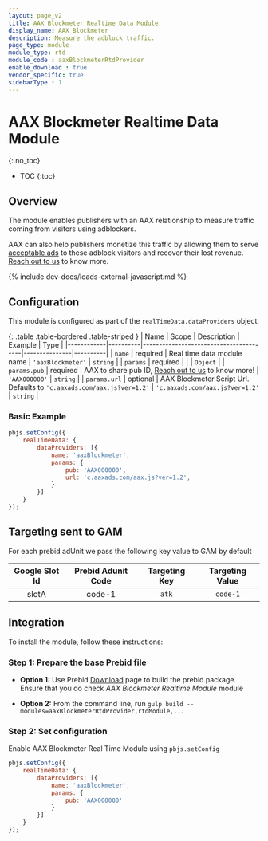 ```yaml
---
layout: page_v2
title: AAX Blockmeter Realtime Data Module
display_name: AAX Blockmeter
description: Measure the adblock traffic.
page_type: module
module_type: rtd
module_code : aaxBlockmeterRtdProvider
enable_download : true
vendor_specific: true
sidebarType : 1
---
```


# AAX Blockmeter Realtime Data Module

{:.no_toc}

* TOC
{:toc}

## Overview

The module enables publishers with an AAX relationship to measure traffic coming from visitors using adblockers.

AAX can also help publishers monetize this traffic by allowing them to serve [acceptable ads](https://acceptableads.com/about/) to these adblock visitors and recover their lost revenue. [Reach out to us](https://www.aax.media/try-blockmeter/) to know more.

{% include dev-docs/loads-external-javascript.md %}

## Configuration

This module is configured as part of the `realTimeData.dataProviders` object.

{: .table .table-bordered .table-striped }
| Name       | Scope    | Description                            | Example       | Type     |
|------------|----------|----------------------------------------|---------------|----------|
| `name`     | required | Real time data module name | `'aaxBlockmeter'`   | `string` |
| `params`      | required |  | | `Object` |
| `params.pub`      | required | AAX to share pub ID, [Reach out to us](https://www.aax.media/try-blockmeter/) to know more! | `'AAX000000'` | `string` |
| `params.url`     | optional | AAX Blockmeter Script Url. Defaults to `'c.aaxads.com/aax.js?ver=1.2'` | `'c.aaxads.com/aax.js?ver=1.2'`   | `string` |

### Basic Example

```javascript
pbjs.setConfig({
    realTimeData: {
        dataProviders: [{
            name: 'aaxBlockmeter',
            params: {
                pub: 'AAX000000',
                url: 'c.aaxads.com/aax.js?ver=1.2',
            }
        }]
    }
});
```

## Targeting sent to GAM

For each prebid adUnit we pass the following key value to GAM by default

| Google Slot Id | Prebid Adunit Code    | Targeting Key | Targeting Value |
|:----------:|:--------------:|:---------------:|:---------------:|
|slotA| code-1 | `atk` | `code-1` |

## Integration

To install the module, follow these instructions:

### Step 1: Prepare the base Prebid file

* **Option 1:** Use Prebid [Download](/download.html) page to build the prebid package. Ensure that you do check *AAX Blockmeter Realtime Module* module

* **Option 2:** From the command line, run `gulp build --modules=aaxBlockmeterRtdProvider,rtdModule,...`

### Step 2: Set configuration

Enable AAX Blockmeter Real Time Module using `pbjs.setConfig`

```javascript
pbjs.setConfig({
    realTimeData: {
        dataProviders: [{
            name: 'aaxBlockmeter',
            params: {
                pub: 'AAX000000'
            }
        }]
    }
});
```
